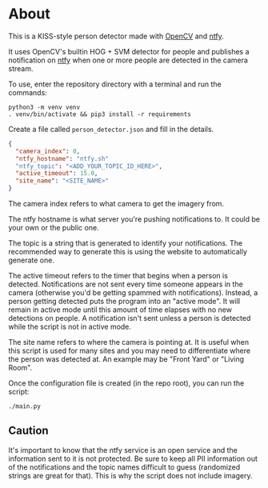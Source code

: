 About
=====

This is a KISS-style person detector made with [OpenCV](https://opencv.org/) and [ntfy](https://ntfy.sh/).

It uses OpenCV's builtin HOG + SVM detector for people and publishes a notification on [ntfy](https://ntfy.sh) when
one or more people are detected in the camera stream.

To use, enter the repository directory with a terminal and run the commands:

```
python3 -m venv venv
. venv/bin/activate && pip3 install -r requirements
```

Create a file called `person_detector.json` and fill in the details.

```json
{
  "camera_index": 0,
  "ntfy_hostname": "ntfy.sh"
  "ntfy_topic": "<ADD_YOUR_TOPIC_ID_HERE>",
  "active_timeout": 15.0,
  "site_name": "<SITE_NAME>"
}
```

The camera index refers to what camera to get the imagery from.

The ntfy hostname is what server you're pushing notifications to.
It could be your own or the public one.

The topic is a string that is generated to identify your notifications.
The recommended way to generate this is using the website to automatically generate one.

The active timeout refers to the timer that begins when a person is detected.
Notifications are not sent every time someone appears in the camera (otherwise you'd be getting spammed with
notifications). Instead, a person getting detected puts the program into an "active mode". It will
remain in active mode until this amount of time elapses with no new detections on people.
A notification isn't sent unless a person is detected while the script is not in active mode.

The site name refers to where the camera is pointing at. It is useful when this script is used for many sites
and you may need to differentiate where the person was detected at. An example may be "Front Yard" or "Living Room".

Once the configuration file is created (in the repo root), you can run the script:

```
./main.py
```

## Caution

It's important to know that the ntfy service is an open service and the information sent to it is not protected.
Be sure to keep all PII information out of the notifications and the topic names difficult to guess (randomized strings
are great for that). This is why the script does not include imagery.
